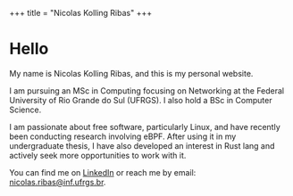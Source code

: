 +++
title = "Nicolas Kolling Ribas"
+++

# Hello

My name is Nicolas Kolling Ribas, and this is my personal website.

I am pursuing an MSc in Computing focusing on Networking at the Federal University of Rio Grande do Sul (UFRGS). I also hold a BSc in Computer Science.

I am passionate about free software, particularly Linux, and have recently been conducting research involving eBPF. After using it in my undergraduate thesis, I have also developed an interest in Rust lang and actively seek more opportunities to work with it.

You can find me on [LinkedIn](https://www.linkedin.com/in/nicolaskribas/) or reach me by email: [nicolas.ribas@inf.ufrgs.br](mailto:nicolaskribas@gmail.com).
